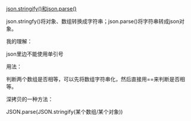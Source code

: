 [json.stringify\(\)和json.parse\(\)](https://www.cnblogs.com/panmy/p/5925986.html)

json.stringfy\(\)将对象、数组转换成字符串；json.parse\(\)将字符串转成json对象。

我的理解：

json里边不能使用单引号

用法：

判断两个数组是否相等，可以先将数组字符串化，然后直接用==来判断是否相等。



深拷贝的一种方法：

JSON.parse\(JSON.stringify\(某个数组/某个对象\)\)

